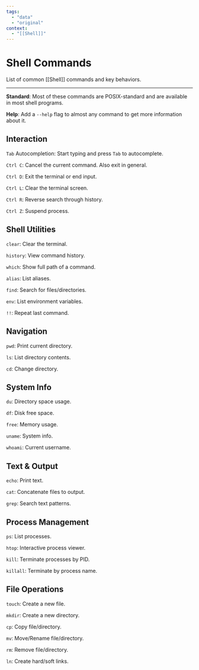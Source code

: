```yaml
---
tags:
  - "data"
  - "original"
context:
  - "[[Shell]]"
---
```


# Shell Commands

List of common [[Shell]] commands and key behaviors.

---

**Standard**: Most of these commands are POSIX-standard and are available in most shell programs.

**Help**: Add a `--help` flag to almost any command to get more information about it.

## Interaction

`Tab` Autocompletion: Start typing and press `Tab` to autocomplete.

`Ctrl C`: Cancel the current command. Also exit in general.

`Ctrl D`: Exit the terminal or end input.

`Ctrl L`: Clear the terminal screen.

`Ctrl R`: Reverse search through history.

`Ctrl Z`: Suspend process.

## Shell Utilities

`clear`: Clear the terminal.

`history`: View command history.

`which`: Show full path of a command.

`alias`: List aliases.

`find`: Search for files/directories.

`env`: List environment variables.

`!!`: Repeat last command.

## Navigation

`pwd`: Print current directory.

`ls`: List directory contents.

`cd`: Change directory.

## System Info

`du`: Directory space usage.

`df`: Disk free space.

`free`: Memory usage.

`uname`: System info.

`whoami`: Current username.

## Text & Output

`echo`: Print text.

`cat`: Concatenate files to output.

`grep`: Search text patterns.

## Process Management

`ps`: List processes.

`htop`: Interactive process viewer.

`kill`: Terminate processes by PID.

`killall`: Terminate by process name.

## File Operations

`touch`: Create a new file.

`mkdir`: Create a new directory.

`cp`: Copy file/directory.

`mv`: Move/Rename file/directory.

`rm`: Remove file/directory.

`ln`: Create hard/soft links.
